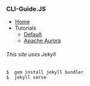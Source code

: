 ### CLI-Guide.JS

* [Home](http://marti1125.github.io/cli-guide.js/)
* Tutorials
  * [Default](http://marti1125.github.io/cli-guide.js/tutorials/cliguide.html)
  * [Apache Aurora](http://marti1125.github.io/cli-guide.js/tutorials/aurora.html)


###### This site uses Jekyll

    $  gem install jekyll bundler
    $  jekyll serve
